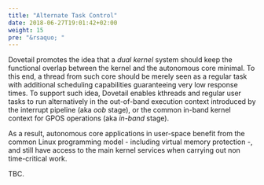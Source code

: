 ```yaml
---
title: "Alternate Task Control"
date: 2018-06-27T19:01:42+02:00
weight: 15
pre: "&rsaquo; "
---
```


Dovetail promotes the idea that a *dual kernel* system should keep the
functional overlap between the kernel and the autonomous core
minimal. To this end, a thread from such core should be merely seen as
a regular task with additional scheduling capabilities guaranteeing
very low response times. To support such idea, Dovetail enables
kthreads and regular user tasks to run alternatively in the
out-of-band execution context introduced by the interrupt pipeline
(aka *oob* stage), or the common in-band kernel context for GPOS
operations (aka *in-band* stage).

As a result, autonomous core applications in user-space benefit from
the common Linux programming model - including virtual memory
protection -, and still have access to the main kernel services when
carrying out non time-critical work.

TBC.
